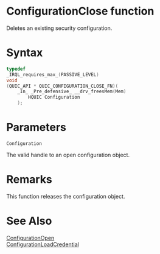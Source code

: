 ConfigurationClose function
======

Deletes an existing security configuration.

# Syntax

```C
typedef
_IRQL_requires_max_(PASSIVE_LEVEL)
void
(QUIC_API * QUIC_CONFIGURATION_CLOSE_FN)(
    _In_ _Pre_defensive_ __drv_freesMem(Mem)
        HQUIC Configuration
    );
```

# Parameters

`Configuration`

The valid handle to an open configuration object.

# Remarks

This function releases the configuration object.

# See Also

[ConfigurationOpen](ConfigurationOpen.md)<br>
[ConfigurationLoadCredential](ConfigurationLoadCredential.md)<br>
